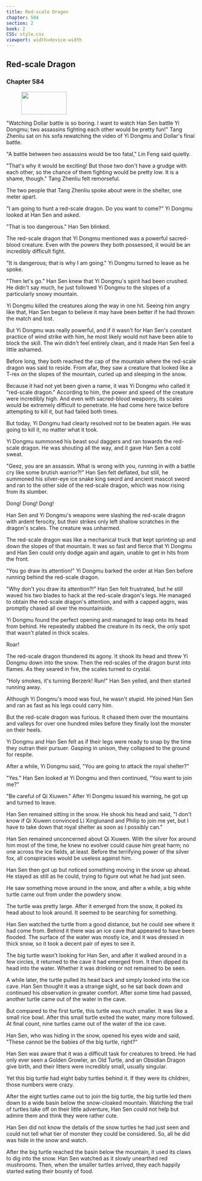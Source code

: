 ```yaml
---
title: Red-scale Dragon
chapter: 584
section: 2
book: 2
CSS: style.css
viewport: width=device-width
---
```


## Red-scale Dragon

### Chapter 584

<figure>
	<img src="../Images/gem.gif" alt="" id="gem" width="120" height="60" />
</figure>

"Watching Dollar battle is so boring. I want to watch Han Sen battle Yi Dongmu; two assassins fighting each other would be pretty fun!" Tang Zhenliu sat on his sofa rewatching the video of Yi Dongmu and Dollar's final battle.

"A battle between two assassins would be too fatal," Lin Feng said quietly.

"That's why it would be exciting! But those two don't have a grudge with each other, so the chance of them fighting would be pretty low. It is a shame, though." Tang Zhenliu felt remorseful.

The two people that Tang Zhenliu spoke about were in the shelter, one meter apart.

"I am going to hunt a red-scale dragon. Do you want to come?" Yi Dongmu looked at Han Sen and asked.

"That is too dangerous." Han Sen blinked.

The red-scale dragon that Yi Dongmu mentioned was a powerful sacred-blood creature. Even with the powers they both possessed, it would be an incredibly difficult fight.

"It is dangerous; that is why I am going." Yi Dongmu turned to leave as he spoke.

"Then let's go." Han Sen knew that Yi Dongmu's spirit had been crushed. He didn't say much, he just followed Yi Dongmu to the slopes of a particularly snowy mountain.

Yi Dongmu killed the creatures along the way in one hit. Seeing him angry like that, Han Sen began to believe it may have been better if he had thrown the match and lost.

But Yi Dongmu was really powerful, and if it wasn't for Han Sen's constant practice of wind strike with him, he most likely would not have been able to block the skill. The win didn't feel entirely clean, and it made Han Sen feel a little ashamed.

Before long, they both reached the cap of the mountain where the red-scale dragon was said to reside. From afar, they saw a creature that looked like a T-rex on the slopes of the mountain, curled up and sleeping in the snow.

Because it had not yet been given a name, it was Yi Dongmu who called it "red-scale dragon." According to him, the power and speed of the creature were incredibly high. And even with sacred-blood weaponry, its scales would be extremely difficult to penetrate. He had come here twice before attempting to kill it, but had failed both times.

But today, Yi Dongmu had clearly resolved not to be beaten again. He was going to kill it, no matter what it took.

Yi Dongmu summoned his beast soul daggers and ran towards the red-scale dragon. He was shouting all the way, and it gave Han Sen a cold sweat.

"Geez, you are an assassin. What is wrong with you, running in with a battle cry like some brutish warrior?!" Han Sen felt deflated, but still, he summoned his silver-eye ice snake king sword and ancient mascot sword and ran to the other side of the red-scale dragon, which was now rising from its slumber.

Dong! Dong! Dong!

Han Sen and Yi Dongmu's weapons were slashing the red-scale dragon with ardent ferocity, but their strikes only left shallow scratches in the dragon's scales. The creature was unharmed.

The red-scale dragon was like a mechanical truck that kept sprinting up and down the slopes of that mountain. It was so fast and fierce that Yi Dongmu and Han Sen could only dodge again and again, unable to get in hits from the front.

"You go draw its attention!" Yi Dongmu barked the order at Han Sen before running behind the red-scale dragon.

"Why don't you draw its attention?!" Han Sen felt frustrated, but he still waved his two blades to hack at the red-scale dragon's legs. He managed to obtain the red-scale dragon's attention, and with a capped aggro, was promptly chased all over the mountainside.

Yi Dongmu found the perfect opening and managed to leap onto its head from behind. He repeatedly stabbed the creature in its neck, the only spot that wasn't plated in thick scales.

Roar!

The red-scale dragon thundered its agony. It shook its head and threw Yi Dongmu down into the snow. Then the red-scales of the dragon burst into flames. As they seared in fire, the scales turned to crystal.

"Holy smokes, it's turning Berzerk! Run!" Han Sen yelled, and then started running away.

Although Yi Dongmu's mood was foul, he wasn't stupid. He joined Han Sen and ran as fast as his legs could carry him.

But the red-scale dragon was furious. It chased them over the mountains and valleys for over one hundred miles before they finally lost the monster on their heels.

Yi Dongmu and Han Sen felt as if their legs were ready to snap by the time they outran their pursuer. Gasping in unison, they collapsed to the ground for respite.

After a while, Yi Dongmu said, "You are going to attack the royal shelter?"

"Yes." Han Sen looked at Yi Dongmu and then continued, "You want to join me?"

"Be careful of Qi Xiuwen." After Yi Dongmu issued his warning, he got up and turned to leave.

Han Sen remained sitting in the snow. He shook his head and said, "I don't know if Qi Xiuwen convinced Li Xinglunand and Philip to join me yet, but I have to take down that royal shelter as soon as I possibly can."

Han Sen remained unconcerned about Qi Xiuwen. With the silver fox around him most of the time, he knew no evolver could cause him great harm; no one across the ice fields, at least. Before the terrifying power of the silver fox, all conspiracies would be useless against him.

Han Sen then got up but noticed something moving in the snow up ahead. He stayed as still as he could, trying to figure out what he had just seen.

He saw something move around in the snow, and after a while, a big white turtle came out from under the powdery snow.

The turtle was pretty large. After it emerged from the snow, it poked its head about to look around. It seemed to be searching for something.

Han Sen watched the turtle from a good distance, but he could see where it had come from. Behind it there was an ice cave that appeared to have been flooded. The surface of the water was mostly ice, and it was dressed in thick snow, so it took a decent pair of eyes to see it.

The big turtle wasn't looking for Han Sen, and after it walked around in a few circles, it returned to the cave it had emerged from. It then dipped its head into the water. Whether it was drinking or not remained to be seen.

A while later, the turtle pulled its head back and simply looked into the ice cave. Han Sen thought it was a strange sight, so he sat back down and continued his observation in greater comfort. After some time had passed, another turtle came out of the water in the cave.

But compared to the first turtle, this turtle was much smaller. It was like a small rice bowl. After this small turtle exited the water, many more followed. At final count, nine turtles came out of the water of the ice cave.

Han Sen, who was hiding in the snow, opened his eyes wide and said, "These cannot be the babies of the big turtle, right?"

Han Sen was aware that it was a difficult task for creatures to breed. He had only ever seen a Golden Growler, an Old Turtle, and an Obsidian Dragon give birth, and their litters were incredibly small, usually singular.

Yet this big turtle had eight baby turtles behind it. If they were its children, those numbers were crazy.

After the eight turtles came out to join the big turtle, the big turtle led them down to a wide basin below the snow-cloaked mountain. Watching the trail of turtles take off on their little adventure, Han Sen could not help but admire them and think they were rather cute.

Han Sen did not know the details of the snow turtles he had just seen and could not tell what tier of monster they could be considered. So, all he did was hide in the snow and watch.

After the big turtle reached the basin below the mountain, it used its claws to dig into the snow. Han Sen watched as it slowly unearthed red mushrooms. Then, when the smaller turtles arrived, they each happily started eating their bounty of food.